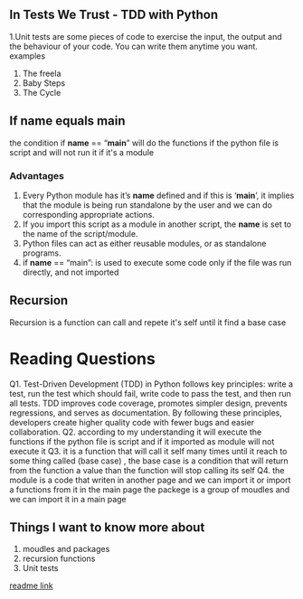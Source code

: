 ## In Tests We Trust - TDD with Python
1.Unit tests are some pieces of code to exercise the input, the output and the behaviour of your code. You can write them anytime you want.
examples
1. The freela
2. Baby Steps
3. The Cycle
## If name equals main
the condition if __name__ == “__main__” 
will do the functions if the python file is script 
and will not run it if it's a module
 ### Advantages 
 1. Every Python module has it’s __name__ defined and if this is ‘__main__’, it implies that the module is being run standalone by the user and we can do corresponding appropriate actions.
 2. If you import this script as a module in another script, the __name__ is set to the name of the script/module.
 3. Python files can act as either reusable modules, or as standalone programs.
 4. if __name__ == “main”: is used to execute some code only if the file was run directly, and not imported
## Recursion
Recursion is a function can call and repete it's self until it find a base case 
# Reading Questions
Q1. Test-Driven Development (TDD) in Python follows key principles: write a test, run the test which should fail, write code to pass the test, and then run all tests. TDD improves code coverage, promotes simpler design, prevents regressions,  and serves as documentation. By following these principles, developers create higher quality code with fewer bugs and easier collaboration.
Q2. according to my understanding it will execute the functions if the python file is  script and if it imported as module will not execute it
Q3. it is a function that will call it self many times until it reach to some thing called (base case) , the base case is a condition that will return from  the function
a value than the function will stop calling its self
Q4. the module is a code that writen in another page and we can import it or import a functions from it in the main page 
the packege is a group of moudles and we can import it in a main page 

## Things I want to know more about
1. moudles and packages 
2.  recursion functions 
3. Unit tests


[readme link]()
